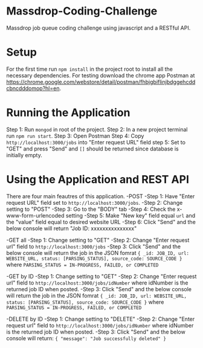 # Massdrop-Coding-Challenge
Massdrop job queue coding challenge using javascript and a RESTful API.

# Setup
For the first time run `npm install` in the project root to install all the necessary dependencies.
For testing download the chrome app Postman at https://chrome.google.com/webstore/detail/postman/fhbjgbiflinjbdggehcddcbncdddomop?hl=en.

# Running the Application
Step 1: Run `mongod` in root of the project.
Step 2: In a new project terminal run `npm run start`.
Step 3: Open Postman
Step 4: Copy `http://localhost:3000/jobs` into "Enter request URL" field
step 5: Set to "GET" and press "Send" and `[]` should be returned since database is initially empty.

# Using the Application and REST API
There are four main feautres of this application.
-POST
  -Step 1: Have "Enter request URL" field set to `http://localhost:3000/jobs`.
  -Step 2: Change setting to "POST"
  -Step 3: Go to the "BODY" tab
  -Step 4: Check the x-www-form-urlencoded setting
  -Step 5: Make "New key" field equal `url` and the "value" field equal to desired website URL
  -Step 6: Click "Send" and the below console will return "Job ID: xxxxxxxxxxxxxxx"
  
 -GET all
  -Step 1: Change setting to "GET"
  -Step 2: Change "Enter request url" field to `http://localhost:3000/jobs`
  -Step 3: Click "Send" and the below console will return the job in the JSON fomrat 
    `{
      _id: JOB_ID,
      url: WEBSITE_URL,
      status: [PARSING_STATUS],
      source_code: SOURCE_CODE
     }`
     where `PARSING_STATUS = IN-PROGRESS, FAILED, or COMPLETED`
     
 -GET by ID
  -Step 1: Change setting to "GET"
  -Step 2: Change "Enter request url" field to `http://localhost:3000/jobs/idNumber` where idNumber is the returned job ID when posted.
  -Step 3: Click "Send" and the below console will return the job in the JSON fomrat 
    `{
      _id: JOB_ID,
      url: WEBSITE_URL,
      status: [PARSING_STATUS],
      source_code: SOURCE_CODE
     }`
     where `PARSING_STATUS = IN-PROGRESS, FAILED, or COMPLETED`
     
  -DELETE by ID
   -Step 1: Change setting to "DELETE"
   -Step 2: Change "Enter request url" field to `http://localhost:3000/jobs/idNumber` where idNumber is the returned job ID when posted.
   -Step 3: Click "Send" and the below console will return:
    `{
      "message": "Job successfully deleted"
      }`
